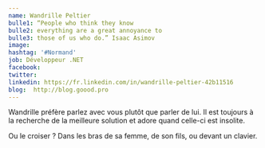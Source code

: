```yaml
---
name: Wandrille Peltier
bulle1: “People who think they know 
bulle2: everything are a great annoyance to
bulle3: those of us who do.” Isaac Asimov
image: 
hashtag: '#Normand'
job: Développeur .NET
facebook: 
twitter: 
linkedin: https://fr.linkedin.com/in/wandrille-peltier-42b11516
blog:  http://blog.goood.pro
---
```


Wandrille préfère parlez avec vous plutôt que parler de lui. 
Il est toujours à la recherche de la meilleure solution et adore quand celle-ci est insolite.

Ou le croiser ? Dans les bras de sa femme, de son fils, ou devant un clavier.
